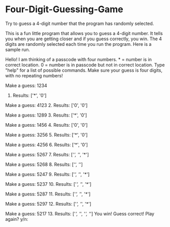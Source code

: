 # Four-Digit-Guessing-Game
Try to guess a 4-digit number that the program has randomly selected. 

This is a fun little program that allows you to guess a 4-digit number. It tells you when you are getting closer and if you guess correctly, you win. The 4 digits are randomly selected each time you run the program. Here is a sample run.

Hello! I am thinking of a passcode with four numbers.
\* = number is in correct location.
0 = number is in passcode but not in correct location.
Type "help" for a list of possible commands.
Make sure your guess is four digits, with no repeating numbers!

Make a guess: 1234
1. Results: ['*', '0']

Make a guess: 4123
2. Results: ['0', '0']

Make a guess: 1289
3. Results: ['*', '0']

Make a guess: 1456
4. Results: ['0', '0']

Make a guess: 3256
5. Results: ['*', '0']

Make a guess: 4256
6. Results: ['*', '0']

Make a guess: 5267
7. Results: ['*', '*', '*']

Make a guess: 5268
8. Results: ['*', '*']

Make a guess: 5247
9. Results: ['*', '*', '*']

Make a guess: 5237
10. Results: ['*', '*', '*']

Make a guess: 5287
11. Results: ['*', '*', '*']

Make a guess: 5297
12. Results: ['*', '*', '*']

Make a guess: 5217
13. Results: ['*', '*', '*', '*']
You win! Guess correct!
Play again? y/n:
